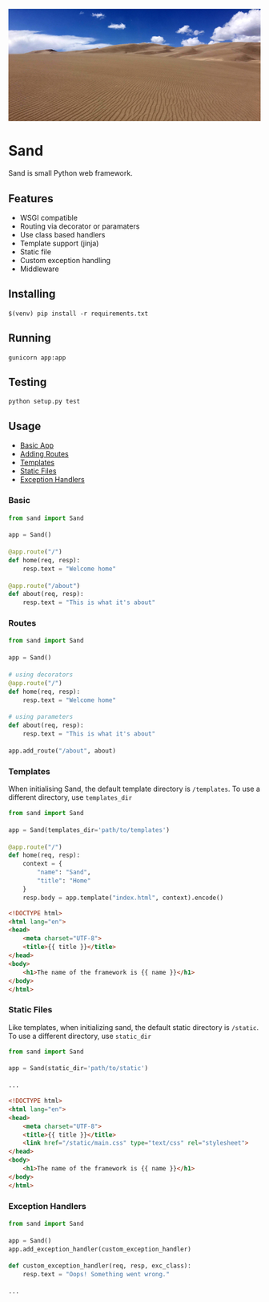 ![Image of Sand](docs/img/sand.jpg)

# Sand

Sand is small Python web framework.


## Features
- WSGI compatible
- Routing via decorator or paramaters  
- Use class based handlers
- Template support (jinja)
- Static file
- Custom exception handling
- Middleware

## Installing
```
$(venv) pip install -r requirements.txt
```

## Running
```
gunicorn app:app
```

## Testing
```
python setup.py test
```

## Usage
- [Basic App](basic)
- [Adding Routes](routes)
- [Templates](templates)
- [Static Files](static-files)
- [Exception Handlers](exceptions-handlers)

### Basic
```python
from sand import Sand

app = Sand()

@app.route("/")
def home(req, resp):
    resp.text = "Welcome home"

@app.route("/about")
def about(req, resp):
    resp.text = "This is what it's about"
```

### Routes
```python
from sand import Sand

app = Sand()

# using decorators
@app.route("/")
def home(req, resp):
    resp.text = "Welcome home"

# using parameters
def about(req, resp):
    resp.text = "This is what it's about"

app.add_route("/about", about)
```

### Templates
When initialising Sand, the default template directory is `/templates`. To use a different directory, use `templates_dir`

```python
from sand import Sand

app = Sand(templates_dir='path/to/templates')

@app.route("/")
def home(req, resp):
    context = {
        "name": "Sand",
        "title": "Home"
    }
    resp.body = app.template("index.html", context).encode()
```

```html
<!DOCTYPE html>
<html lang="en">
<head>
    <meta charset="UTF-8">
    <title>{{ title }}</title>
</head>
<body>
    <h1>The name of the framework is {{ name }}</h1>
</body>
</html>
```

### Static Files
Like templates, when initializing sand, the default static directory is `/static`. To use a different directory, use `static_dir`

```python
from sand import Sand

app = Sand(static_dir='path/to/static')

...
```

```html
<!DOCTYPE html>
<html lang="en">
<head>
    <meta charset="UTF-8">
    <title>{{ title }}</title>
    <link href="/static/main.css" type="text/css" rel="stylesheet">
</head>
<body>
    <h1>The name of the framework is {{ name }}</h1>
</body>
</html>
```
### Exception Handlers
```python
from sand import Sand

app = Sand()
app.add_exception_handler(custom_exception_handler)

def custom_exception_handler(req, resp, exc_class):
    resp.text = "Oops! Something went wrong."

...
```
